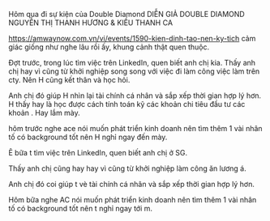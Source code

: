 Hôm qua đi sự kiện của Double Diamond
DIỄN GIẢ DOUBLE DIAMOND NGUYỄN THỊ THANH HƯƠNG & KIỀU THANH CA

https://amwaynow.com.vn/vi/events/1590-kien-dinh-tao-nen-ky-tich cảm giác giống như nghe lâu rồi ấy, khung cảnh thật quen thuộc.

Đợt trước, trong lúc tìm việc trên LinkedIn, quen biết anh chị kia.
Thấy anh chị hay vì cũng từ khởi nghiệp song song với việc đi làm công việc làm trên cty. Nên H cũng kết thân và học hỏi.

Anh chị đó giúp H nhìn lại tài chính cá nhân và sắp xếp thời gian hợp lý hơn.
H thấy hay là học được cách tính toán kỹ các khoản chi tiêu đầu tư các khoản . Hay lắm mày.

hôm trước nghe ace nói muốn phát triển kinh doanh nên tìm thêm 1 vài nhân tố có background tốt nên H nghỉ ngay đến mày.

Ê bữa t tìm việc trên LinkedIn, quen biết anh chị ở SG.

Thấy anh chị cũng hay hay vì cũng từ khởi nghiệp làm công ăn lương á.

Anh chị đó coi giúp t vè tài chính cá nhân và sắp xếp thời gian hợp lý hơn.

Hôm bữa nghe AC nói muốn phát triển kinh doanh nên tìm thêm 1 vài nhân tố có background tốt nên t nghỉ ngay tới m.
